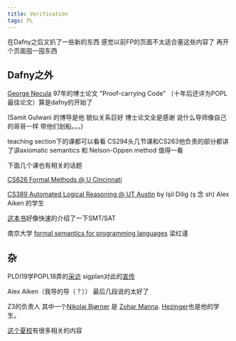 ```yaml
---
title: Verification
tags: PL
---
```


在Dafny之后又扒了一些新的东西  感觉以前FP的页面不太适合塞这些内容了  再开个页面囤一囤东西

<!--more-->

## Dafny之外

[George Necula](https://people.eecs.berkeley.edu/~necula/) 97年的博士论文 "Proof-carrying Code" （十年后还评为POPL最佳论文）算是dafny的开始了

(Samit Gulwani 的博导是他 貌似关系巨好 博士论文全是感谢 说什么导师像自己的哥哥一样 带他们划船。。。)

teaching section下的课都可以看看 CS294头几节课和CS263他负责的部分都讲了讲axiomatic semantics 和 Nelson-Oppen method  值得一看

下面几个课也有相关的话题

[CS626 Formal Methods @ U Cincinnati](http://gauss.ececs.uc.edu/Courses/c626/lectures.html)


[CS389 Automated Logical Reasoning @ UT Austin](https://www.cs.utexas.edu/~isil/cs389L/) by Işil Dilig (ş 念 sh) Alex Aiken 的学生

[这本书](https://sat-smt.codes/)好像快速的介绍了一下SMT/SAT

南京大学 [formal semantics for programming languages](https://cs.nju.edu.cn/hongjin/teaching/semantics/index.htm) 梁红谨


## 杂

PLDI19学POPL18弄的[采访](http://abstract.ece.cmu.edu/peopleOfPLDI/index.html) sigplan对此的[宣传](https://blog.sigplan.org/2020/04/23/more-people-of-programming-languages/)

Alex Aiken（我导的导（？）） 最后几段说的太好了


Z3的负责人 其中一个[Nikolaj Bjørner](http://theory.stanford.edu/~nikolaj/) 是 [Zohar Manna](https://en.wikipedia.org/wiki/Zohar_Manna). [Hezinger](https://en.wikipedia.org/wiki/Thomas_Henzinger)也是他的学生。

[这个夏校](https://www.cs.uoregon.edu/research/summerschool/archives.html)有很多相关的内容


